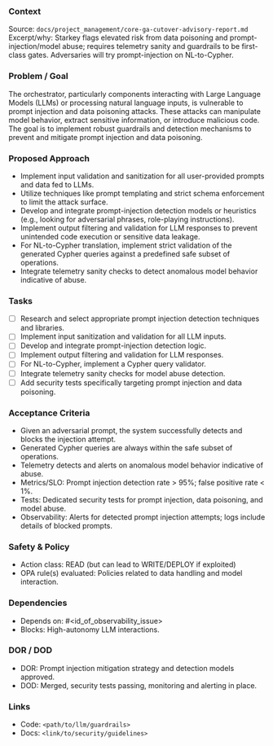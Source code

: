 ### Context

Source: `docs/project_management/core-ga-cutover-advisory-report.md`
Excerpt/why: Starkey flags elevated risk from data poisoning and prompt-injection/model abuse; requires telemetry sanity and guardrails to be first-class gates. Adversaries will try prompt-injection on NL-to-Cypher.

### Problem / Goal

The orchestrator, particularly components interacting with Large Language Models (LLMs) or processing natural language inputs, is vulnerable to prompt injection and data poisoning attacks. These attacks can manipulate model behavior, extract sensitive information, or introduce malicious code. The goal is to implement robust guardrails and detection mechanisms to prevent and mitigate prompt injection and data poisoning.

### Proposed Approach

- Implement input validation and sanitization for all user-provided prompts and data fed to LLMs.
- Utilize techniques like prompt templating and strict schema enforcement to limit the attack surface.
- Develop and integrate prompt-injection detection models or heuristics (e.g., looking for adversarial phrases, role-playing instructions).
- Implement output filtering and validation for LLM responses to prevent unintended code execution or sensitive data leakage.
- For NL-to-Cypher translation, implement strict validation of the generated Cypher queries against a predefined safe subset of operations.
- Integrate telemetry sanity checks to detect anomalous model behavior indicative of abuse.

### Tasks

- [ ] Research and select appropriate prompt injection detection techniques and libraries.
- [ ] Implement input sanitization and validation for all LLM inputs.
- [ ] Develop and integrate prompt-injection detection logic.
- [ ] Implement output filtering and validation for LLM responses.
- [ ] For NL-to-Cypher, implement a Cypher query validator.
- [ ] Integrate telemetry sanity checks for model abuse detection.
- [ ] Add security tests specifically targeting prompt injection and data poisoning.

### Acceptance Criteria

- Given an adversarial prompt, the system successfully detects and blocks the injection attempt.
- Generated Cypher queries are always within the safe subset of operations.
- Telemetry detects and alerts on anomalous model behavior indicative of abuse.
- Metrics/SLO: Prompt injection detection rate > 95%; false positive rate < 1%.
- Tests: Dedicated security tests for prompt injection, data poisoning, and model abuse.
- Observability: Alerts for detected prompt injection attempts; logs include details of blocked prompts.

### Safety & Policy

- Action class: READ (but can lead to WRITE/DEPLOY if exploited)
- OPA rule(s) evaluated: Policies related to data handling and model interaction.

### Dependencies

- Depends on: #<id_of_observability_issue>
- Blocks: High-autonomy LLM interactions.

### DOR / DOD

- DOR: Prompt injection mitigation strategy and detection models approved.
- DOD: Merged, security tests passing, monitoring and alerting in place.

### Links

- Code: `<path/to/llm/guardrails>`
- Docs: `<link/to/security/guidelines>`
